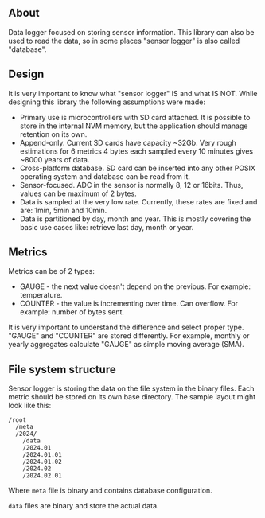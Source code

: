 ## About

Data logger focused on storing sensor information. This library can also be used to read the data, so in some places "sensor logger" is also called "database".

## Design

It is very important to know what "sensor logger" IS and what IS NOT. While designing this library the following assumptions were made:

 * Primary use is microcontrollers with SD card attached. It is possible to store in the internal NVM memory, but the application should manage retention on its own.
 * Append-only. Current SD cards have capacity ~32Gb. Very rough estimations for 6 metrics 4 bytes each sampled every 10 minutes gives ~8000 years of data.
 * Cross-platform database. SD card can be inserted into any other POSIX operating system and database can be read from it.
 * Sensor-focused. ADC in the sensor is normally 8, 12 or 16bits. Thus, values can be maximum of 2 bytes.
 * Data is sampled at the very low rate. Currently, these rates are fixed and are: 1min, 5min and 10min.
 * Data is partitioned by day, month and year. This is mostly covering the basic use cases like: retrieve last day, month or year.

## Metrics

Metrics can be of 2 types:

 * GAUGE - the next value doesn't depend on the previous. For example: temperature.
 * COUNTER - the value is incrementing over time. Can overflow. For example: number of bytes sent.

It is very important to understand the difference and select proper type. "GAUGE" and "COUNTER" are stored differently. For example, monthly or yearly aggregates calculate "GAUGE" as simple moving average (SMA).

## File system structure

Sensor logger is storing the data on the file system in the binary files. Each metric should be stored on its own base directory. The sample layout might look like this:

```
/root
  /meta
  /2024/
    /data
    /2024.01
    /2024.01.01
    /2024.01.02
    /2024.02
    /2024.02.01
```

Where ```meta``` file is binary and contains database configuration.

```data``` files are binary and store the actual data.



